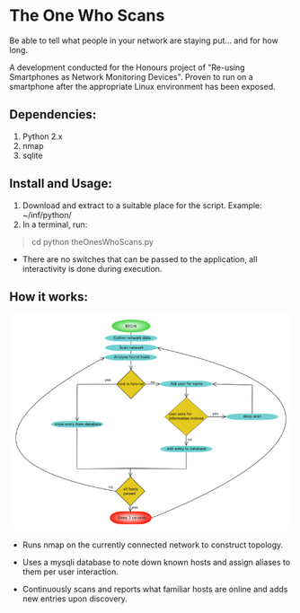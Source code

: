 The One Who Scans
======

Be able to tell what people in your network are staying put... and for how long.

A development conducted for the Honours project of "Re-using Smartphones as Network Monitoring Devices". Proven to run on a smartphone after the appropriate Linux environment has been exposed.

## Dependencies:
1. Python 2.x
2. nmap
3. sqlite

## Install and Usage:
1. Download and extract to a suitable place for the script. Example: ~/inf/python/
2. In a terminal, run:
> cd <programDir>
> python theOnesWhoScans.py

  * There are no switches that can be passed to the application, all interactivity is done during execution.

## How it works:

![Functionality Flowchart](https://github.com/insideClaw/theOneWhoScans-honours/blob/master/flowchart.png)

* Runs nmap on the currently connected network to construct topology.

* Uses a mysqli database to note down known hosts and assign aliases to them per user interaction.

* Continuously scans and reports what familiar hosts are online and adds new entries upon discovery. 

